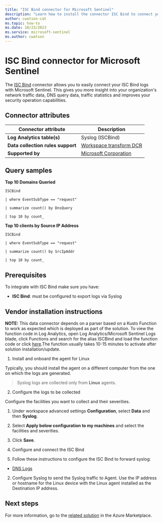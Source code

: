 ```yaml
---
title: "ISC Bind connector for Microsoft Sentinel"
description: "Learn how to install the connector ISC Bind to connect your data source to Microsoft Sentinel."
author: cwatson-cat
ms.topic: how-to
ms.date: 10/23/2023
ms.service: microsoft-sentinel
ms.author: cwatson
---
```


# ISC Bind connector for Microsoft Sentinel

The [ISC Bind](https://www.isc.org/bind/) connector allows you to easily connect your ISC Bind logs with Microsoft Sentinel. This gives you more insight into your organization's network traffic data, DNS query data, traffic statistics and improves your security operation capabilities.

## Connector attributes

| Connector attribute | Description |
| --- | --- |
| **Log Analytics table(s)** | Syslog (ISCBind)<br/> |
| **Data collection rules support** | [Workspace transform DCR](/azure/azure-monitor/logs/tutorial-workspace-transformations-portal) |
| **Supported by** | [Microsoft Corporation](https://support.microsoft.com/) |

## Query samples

**Top 10 Domains Queried**
   ```kusto
ISCBind 

   | where EventSubType == "request" 

   | summarize count() by DnsQuery 

   | top 10 by count_
   ```

**Top 10 clients by Source IP Address**
   ```kusto
ISCBind 

   | where EventSubType == "request" 

   | summarize count() by SrcIpAddr 

   | top 10 by count_
   ```



## Prerequisites

To integrate with ISC Bind make sure you have: 

- **ISC Bind**: must be configured to export logs via Syslog


## Vendor installation instructions


**NOTE:** This data connector depends on a parser based on a Kusto Function to work as expected which is deployed as part of the solution. To view the function code in Log Analytics, open Log Analytics/Microsoft Sentinel Logs blade, click Functions and search for the alias ISCBind and load the function code or click [here](https://aka.ms/sentinel-iscbind-parser).The function usually takes 10-15 minutes to activate after solution installation/update.

1. Install and onboard the agent for Linux

Typically, you should install the agent on a different computer from the one on which the logs are generated.

>  Syslog logs are collected only from **Linux** agents.


2. Configure the logs to be collected

Configure the facilities you want to collect and their severities.
 1. Under workspace advanced settings **Configuration**, select **Data** and then **Syslog**.
 2. Select **Apply below configuration to my machines** and select the facilities and severities.
 3.  Click **Save**.


3. Configure and connect the ISC Bind

1. Follow these instructions to configure the ISC Bind to forward syslog: 
 - [DNS Logs](https://kb.isc.org/docs/aa-01526) 
2. Configure Syslog to send the Syslog traffic to Agent. Use the IP address or hostname for the Linux device with the Linux agent installed as the Destination IP address.



## Next steps

For more information, go to the [related solution](https://azuremarketplace.microsoft.com/en-us/marketplace/apps/azuresentinel.azure-sentinel-solution-iscbind?tab=Overview) in the Azure Marketplace.
